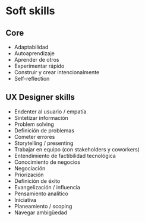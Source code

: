 # Soft skills

## Core 

* Adaptabilidad
* Autoaprendizaje
* Aprender de otros
* Experimentar rápido
* Construir y crear intencionalmente
* Self-reflection

## UX Designer skills

* Endenter al usuario / empatía
* Sintetizar información
* Problem solving
* Definición de problemas
* Cometer errores
* Storytelling / presenting
* Trabajar en equipo (con stakeholders y coworkers)
* Entendimiento de factibilidad tecnológica
* Conocimiento de negocios
* Negociación
* Priorización
* Definición de éxito
* Evangelización / influencia
* Pensamiento analítico
* Iniciativa
* Planeamiento / scoping
* Navegar ambigüedad